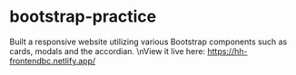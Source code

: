 # bootstrap-practice
Built a responsive website utilizing various Bootstrap components such as cards, modals and the accordian.
\nView it live here: https://hh-frontendbc.netlify.app/
